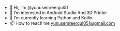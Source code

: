 - 👋 Hi, I’m @yunusemreergul51
- 👀 I’m interested in Android Studio And 3D Printer
- 🌱 I’m currently learning Python and Kotlin
- 📫 How to reach me yunusemreergul051@gmail.com

<!---
yunusemreergul51/yunusemreergul51 is a ✨ special ✨ repository because its `README.md` (this file) appears on your GitHub profile.
You can click the Preview link to take a look at your changes.
--->
